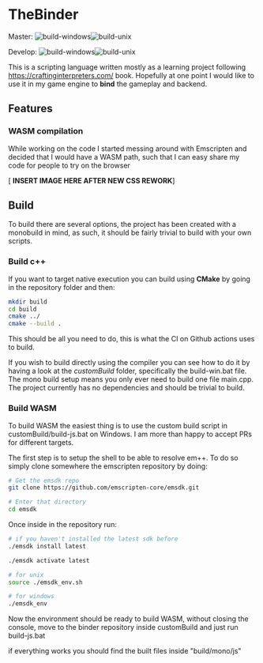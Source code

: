 # TheBinder 
Master:  ![build-windows](https://github.com/giordi91/TheBinder/workflows/build-windows/badge.svg)![build-unix](https://github.com/giordi91/TheBinder/workflows/build-unix/badge.svg) 

Develop: ![build-windows](https://github.com/giordi91/TheBinder/workflows/build-windows/badge.svg?branch=develop)![build-unix](https://github.com/giordi91/TheBinder/workflows/build-unix/badge.svg?branch=develop)

This is a scripting language written mostly as a learning project following https://craftinginterpreters.com/ book. Hopefully at one point I would like to use it in my game engine to **bind** the gameplay and backend.

## Features
### WASM compilation
While working on the code I started messing around with Emscripten and decided that I would have a WASM path, such that I can easy share my code for people to try on the browser

[ **INSERT IMAGE HERE AFTER NEW CSS REWORK**]

## Build
To build there are several options, the project has been created with a monobuild in mind, as such, it should be fairly trivial to build with your own scripts.

### Build c++
If you want to target native execution you can build using **CMake** by going in the repository folder and then:

```bash
mkdir build
cd build
cmake ../
cmake --build .
```

This should be all you need to do, this is what the CI on Github actions uses to build.

If you wish to build directly using the compiler you can see how to do it by having a look at the *customBuild* folder, specifically the build-win.bat file. The mono build setup means you only ever need to build one file main.cpp. The project currently has no dependencies and should be trivial to build.

### Build WASM
To build WASM the easiest thing is to use the custom build script in customBuild/build-js.bat on Windows. I am more than happy to accept PRs for different targets.

The first step is to setup the shell to be able to resolve em++. To do so simply clone somewhere the emscripten repository by doing:

```bash
# Get the emsdk repo
git clone https://github.com/emscripten-core/emsdk.git

# Enter that directory
cd emsdk
```

Once inside in the repository run:
```bash
# if you haven't installed the latest sdk before
./emsdk install latest

./emsdk activate latest

# for unix
source ./emsdk_env.sh

# for windows
./emsdk_env
```

Now the environment should be ready to build WASM, without closing the console, move to the binder repository inside customBuild and just run build-js.bat

if everything works you should find the built files inside "build/mono/js"

